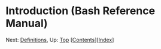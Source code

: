 # Introduction \(Bash Reference Manual\)

 Next: [Definitions](definitions-bash-reference-manual.md#Definitions), Up: [Top]()   \[[Contents]()\]\[[Index](indexes-bash-reference-manual.md#Indexes)\]

